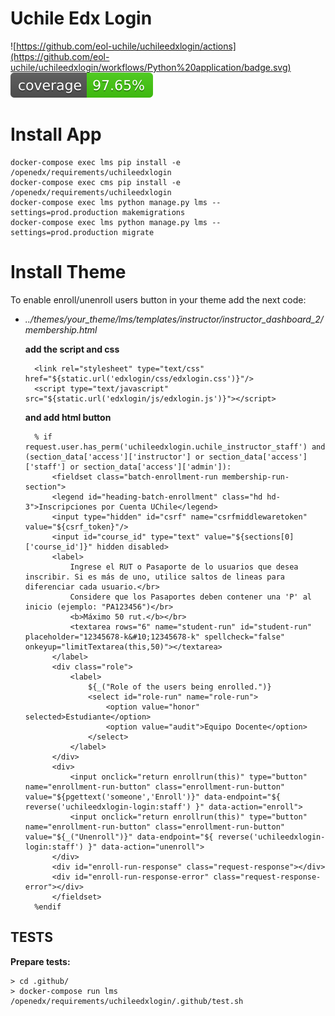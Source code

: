 # Uchile Edx Login
![https://github.com/eol-uchile/uchileedxlogin/actions](https://github.com/eol-uchile/uchileedxlogin/workflows/Python%20application/badge.svg) ![Coverage Status](https://github.com/eol-uchile/uchileedxlogin/blob/master/coverage-badge.svg)

# Install App

    docker-compose exec lms pip install -e /openedx/requirements/uchileedxlogin
    docker-compose exec cms pip install -e /openedx/requirements/uchileedxlogin
    docker-compose exec lms python manage.py lms --settings=prod.production makemigrations
    docker-compose exec lms python manage.py lms --settings=prod.production migrate

# Install Theme

To enable enroll/unenroll users button in your theme add the next code:

- _../themes/your_theme/lms/templates/instructor/instructor_dashboard_2/membership.html_

    **add the script and css**

        <link rel="stylesheet" type="text/css" href="${static.url('edxlogin/css/edxlogin.css')}"/>
        <script type="text/javascript" src="${static.url('edxlogin/js/edxlogin.js')}"></script>

    **and add html button**

        % if request.user.has_perm('uchileedxlogin.uchile_instructor_staff') and (section_data['access']['instructor'] or section_data['access']['staff'] or section_data['access']['admin']):
            <fieldset class="batch-enrollment-run membership-run-section">
            <legend id="heading-batch-enrollment" class="hd hd-3">Inscripciones por Cuenta UChile</legend>
            <input type="hidden" id="csrf" name="csrfmiddlewaretoken" value="${csrf_token}"/>
            <input id="course_id" type="text" value="${sections[0]['course_id']}" hidden disabled>
            <label>
                Ingrese el RUT o Pasaporte de lo usuarios que desea inscribir. Si es más de uno, utilice saltos de lineas para diferenciar cada usuario.</br>
                Considere que los Pasaportes deben contener una 'P' al inicio (ejemplo: "PA123456")</br>
                <b>Máximo 50 rut.</b></br>
                <textarea rows="6" name="student-run" id="student-run" placeholder="12345678-k&#10;12345678-k" spellcheck="false" onkeyup="limitTextarea(this,50)"></textarea>
            </label>
            <div class="role">
                <label>
                    ${_("Role of the users being enrolled.")}
                    <select id="role-run" name="role-run">
                        <option value="honor" selected>Estudiante</option>
                        <option value="audit">Equipo Docente</option>
                    </select>
                </label>
            </div>
            <div>
                <input onclick="return enrollrun(this)" type="button" name="enrollment-run-button" class="enrollment-run-button" value="${pgettext('someone','Enroll')}" data-endpoint="${ reverse('uchileedxlogin-login:staff') }" data-action="enroll">
                <input onclick="return enrollrun(this)" type="button" name="enrollment-run-button" class="enrollment-run-button" value="${_("Unenroll")}" data-endpoint="${ reverse('uchileedxlogin-login:staff') }" data-action="unenroll">
            </div>
            <div id="enroll-run-response" class="request-response"></div>
            <div id="enroll-run-response-error" class="request-response-error"></div>
            </fieldset>
        %endif

## TESTS
**Prepare tests:**

    > cd .github/
    > docker-compose run lms /openedx/requirements/uchileedxlogin/.github/test.sh
